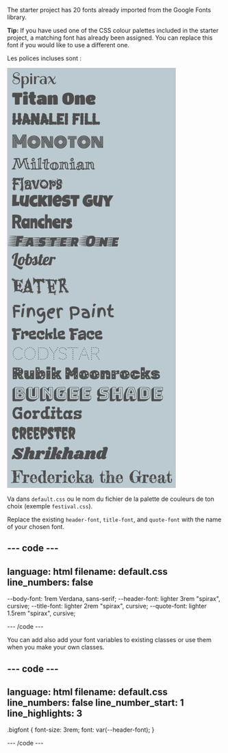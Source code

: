 The starter project has 20 fonts already imported from the Google Fonts library.

**Tip:** If you have used one of the CSS colour palettes included in the starter project, a matching font has already been assigned. You can replace this font if you would like to use a different one.

Les polices incluses sont :

![alt=""](images/font-list.png)

Va dans `default.css` ou le nom du fichier de la palette de couleurs de ton choix (exemple `festival.css`).

Replace the existing `header-font`, `title-font`, and `quote-font` with the name of your chosen font.

## --- code ---

language: html
filename: default.css
line_numbers: false
--------------------------------------------------------

\--body-font: 1rem Verdana, sans-serif;
\--header-font: lighter 3rem "spirax", cursive;
\--title-font: lighter 2rem "spirax", cursive;
\--quote-font: lighter 1.5rem "spirax", cursive;

\--- /code ---

You can add also add your font variables to existing classes or use them when you make your own classes.

## --- code ---

language: html
filename: default.css
line_numbers: false
line_number_start: 1
line_highlights: 3
-------------------------------------------------------

.bigfont {
font-size: 3rem;
font: var(--header-font);
}

\--- /code ---
